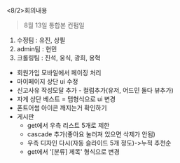 <8/2>회의내용

> 8월 13일 통합본 컨펌일

1. 수정팀 : 유진, 상필
2. admin팀 : 현민
3. 크롤링팀 : 진석, 웅식, 광희, 용혁

- 회원가입 모바일에서 페이징 처리
- 마이페이지 상단 ui 수정
- 신고사유 작성모달 추가 - 컬럼추가(유저, 어드민 둘다 뷰추가)
- 자게 상단 베스트 = 탭형식으로 ui  변경
- 폰트어썸 아이콘 깨지는거 확인하기
- 게시판 
	- get에서 우측 리스트 5개로 제한
	- cascade 추가(좋아요 눌러져 있으면 삭제가 안됨)
	- 우측 디자인 다시(자동 슬라이드 5개 정도)->누적 추천순
	- get에서 '[분류] 제목' 형식으로 변경

<!--stackedit_data:
eyJoaXN0b3J5IjpbLTE4NDk3MDQ2MDEsMTI0MDg0ODU0N119
-->